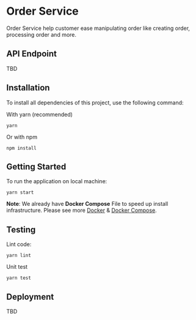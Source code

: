 # Order Service 

Order Service help customer ease manipulating order like creating order, processing order and more.
## API Endpoint

TBD

## Installation

To install all dependencies of this project, use the following command:

With yarn (recommended)

```
yarn
```

Or with npm

```
npm install
```

## Getting Started

To run the application on local machine:

```
yarn start
```

**Note**: We already have __Docker Compose__ File to speed up install infrastructure. Please see more [Docker](https://www.docker.com/) & [Docker Compose](https://docs.docker.com/compose/).

## Testing

Lint code:

```
yarn lint
```

Unit test

```
yarn test
```

## Deployment

TBD
